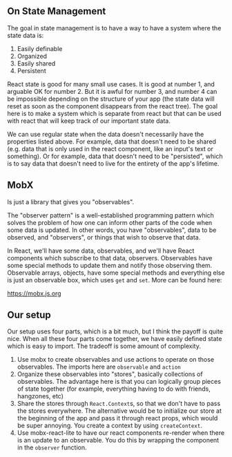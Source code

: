 ## On State Management

The goal in state management is to have a way to have a system where the state data is:

1. Easily definable
2. Organized
3. Easily shared
4. Persistent

React state is good for many small use cases. It is good at number 1, and arguable OK for number 2.
But it is awful for number 3, and number 4 can be impossible depending on the structure of your app
(the state data will reset as soon as the component disappears from the react tree). The goal here
is to make a system which is separate from react but that can be used with react that will keep
track of our important state data. 

We can use regular state when the data doesn't necessarily have the properties listed above. For 
example, data that doesn't need to be shared (e.g. data that is only used in the react component, 
like an input's text or something). Or for example, data that doesn't need to be "persisted",
which is to say data that doesn't need to live for the entirety of the app's lifetime.

## MobX

Is just a library that gives you "observables".

The "observer pattern" is a well-established programming pattern which solves the problem of how
one can inform other parts of the code when some data is updated. In other words, you have
"observables", data to be observed, and "observers", or things that wish to observe that data.

In React, we'll have some data, observables, and we'll have React components which subscribe
to that data, observers. Observables have some special methods to update them and notify those
observing them. Observable arrays, objects, have some special methods and everything else is
just an observable box, which uses `get` and `set`. More can be found here:

https://mobx.js.org


## Our setup

Our setup uses four parts, which is a bit much, but I think the payoff is quite nice.
When all these four parts come together, we have easily defined state which is easy to import.
The tradeoff is some amount of complexity.

1. Use mobx to create observables and use actions to operate on those observables. The imports here
   are `observable` and `action`
2. Organize these observables into "stores", basically collections of observables. The advantage
   here is that you can logically group pieces of state together (for example, everything having
   to do with friends, hangzones, etc)
3. Share the stores through `React.Context`s, so that we don't have to pass the stores everywhere.
   The alternative would be to initialize our store at the beginning of the app and pass it through
   react props, which would be super annoying. You create a context by using `createContext`.
3. Use mobx-react-lite to have our react components re-render when there is an update to an
   observable. You do this by wrapping the component in the `observer` function.

